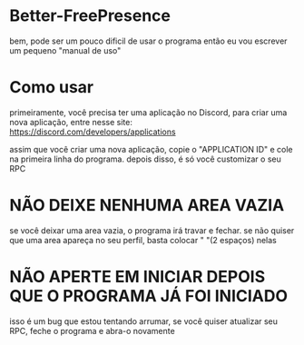 # Better-FreePresence

bem, pode ser um pouco dificil de usar o programa então eu vou escrever um pequeno "manual de uso"

# Como usar

primeiramente, você precisa ter uma aplicação no Discord, para criar uma nova aplicação,
entre nesse site: https://discord.com/developers/applications

assim que você criar uma nova aplicação, copie o "APPLICATION ID" e cole na primeira linha do programa.
depois disso, é só você customizar o seu RPC

# NÃO DEIXE NENHUMA AREA VAZIA
se você deixar uma area vazia, o programa irá travar e fechar.
se não quiser que uma area apareça no seu perfil, basta colocar "  "(2 espaços) nelas

# NÃO APERTE EM INICIAR DEPOIS QUE O PROGRAMA JÁ FOI INICIADO
isso é um bug que estou tentando arrumar, se você quiser atualizar seu RPC, feche o programa e abra-o novamente
